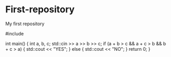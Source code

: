 # First-repository
My first repository



#include <iostream>

int main()
{
    int a, b, c;
    std::cin >> a >> b >> c;
    if (a + b > c && a + c > b && b + c > a) {
        std::cout << "YES";
    }
    else {
        std::cout << "NO";
    }
    return 0;
}
